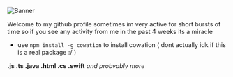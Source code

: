 ![Banner](https://cdn.discordapp.com/attachments/841072320532709376/926728130767487036/banner.svg)

Welcome to my github profile
sometimes im very active for short bursts of time so if you see any activity from me in the past 4 weeks its a miracle
 - use `npm install -g cowation` to install cowation ( dont actually idk if this is a real package :/ )

**.js .ts .java .html .cs .swift**
*and probvably more*
